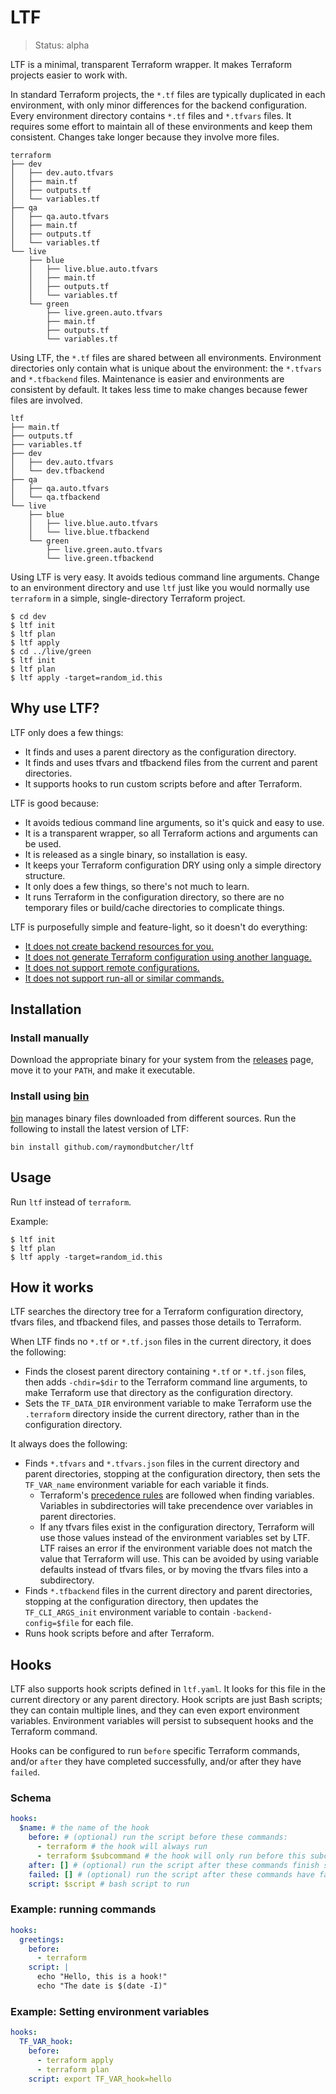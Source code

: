 # LTF

> Status: alpha

LTF is a minimal, transparent Terraform wrapper. It makes Terraform projects easier to work with.

In standard Terraform projects, the `*.tf` files are typically duplicated in each environment, with only minor differences for the backend configuration. Every environment directory contains `*.tf` files and `*.tfvars` files. It requires some effort to maintain all of these environments and keep them consistent. Changes take longer because they involve more files.

```
terraform
├── dev
│   ├── dev.auto.tfvars
│   ├── main.tf
│   ├── outputs.tf
│   └── variables.tf
├── qa
│   ├── qa.auto.tfvars
│   ├── main.tf
│   ├── outputs.tf
│   └── variables.tf
└── live
    ├── blue
    │   ├── live.blue.auto.tfvars
    │   ├── main.tf
    │   ├── outputs.tf
    │   └── variables.tf
    └── green
        ├── live.green.auto.tfvars
        ├── main.tf
        ├── outputs.tf
        └── variables.tf
```

Using LTF, the `*.tf` files are shared between all environments. Environment directories only contain what is unique about the environment: the `*.tfvars` and `*.tfbackend` files. Maintenance is easier and environments are consistent by default. It takes less time to make changes because fewer files are involved.

```
ltf
├── main.tf
├── outputs.tf
├── variables.tf
├── dev
│   ├── dev.auto.tfvars
│   └── dev.tfbackend
├── qa
│   ├── qa.auto.tfvars
│   └── qa.tfbackend
└── live
    ├── blue
    │   ├── live.blue.auto.tfvars
    │   └── live.blue.tfbackend
    └── green
        ├── live.green.auto.tfvars
        └── live.green.tfbackend
```

Using LTF is very easy. It avoids tedious command line arguments. Change to an environment directory and use `ltf` just like you would normally use `terraform` in a simple, single-directory Terraform project.

```
$ cd dev
$ ltf init
$ ltf plan
$ ltf apply
$ cd ../live/green
$ ltf init
$ ltf plan
$ ltf apply -target=random_id.this
```

## Why use LTF?

LTF only does a few things:

* It finds and uses a parent directory as the configuration directory.
* It finds and uses tfvars and tfbackend files from the current and parent directories.
* It supports hooks to run custom scripts before and after Terraform.

LTF is good because:

* It avoids tedious command line arguments, so it's quick and easy to use.
* It is a transparent wrapper, so all Terraform actions and arguments can be used.
* It is released as a single binary, so installation is easy.
* It keeps your Terraform configuration DRY using only a simple directory structure.
* It only does a few things, so there's not much to learn.
* It runs Terraform in the configuration directory, so there are no temporary files or build/cache directories to complicate things.

LTF is purposefully simple and feature-light, so it doesn't do everything:

* [It does not create backend resources for you.](https://github.com/raymondbutcher/ltf/discussions/21)
* [It does not generate Terraform configuration using another language.](https://github.com/raymondbutcher/ltf/discussions/22)
* [It does not support remote configurations.](https://github.com/raymondbutcher/ltf/discussions/24)
* [It does not support run-all or similar commands.](https://github.com/raymondbutcher/ltf/discussions/26)

## Installation

### Install manually

Download the appropriate binary for your system from the [releases](https://github.com/raymondbutcher/ltf/releases) page, move it to your `PATH`, and make it executable.

### Install using [bin](https://github.com/marcosnils/bin)

[bin](https://github.com/marcosnils/bin) manages binary files downloaded from different sources. Run the following to install the latest version of LTF:

```
bin install github.com/raymondbutcher/ltf
```

## Usage

Run `ltf` instead of `terraform`.

Example:

```
$ ltf init
$ ltf plan
$ ltf apply -target=random_id.this
```

## How it works

LTF searches the directory tree for a Terraform configuration directory, tfvars files, and tfbackend files, and passes those details to Terraform.

When LTF finds no `*.tf` or `*.tf.json` files in the current directory, it does the following:

* Finds the closest parent directory containing `*.tf` or `*.tf.json` files, then adds `-chdir=$dir` to the Terraform command line arguments, to make Terraform use that directory as the configuration directory.
* Sets the `TF_DATA_DIR` environment variable to make Terraform use the `.terraform` directory inside the current directory, rather than in the configuration directory.

It always does the following:

* Finds `*.tfvars` and `*.tfvars.json` files in the current directory and parent directories, stopping at the configuration directory, then sets the `TF_VAR_name` environment variable for each variable it finds.
  * Terraform's [precedence rules](https://www.terraform.io/language/values/variables#variable-definition-precedence) are followed when finding variables. Variables in subdirectories will take precendence over variables in parent directories.
  * If any tfvars files exist in the configuration directory, Terraform will use those values instead of the environment variables set by LTF. LTF raises an error if the environment variable does not match the value that Terraform will use. This can be avoided by using variable defaults instead of tfvars files, or by moving the tfvars files into a subdirectory.
* Finds `*.tfbackend` files in the current directory and parent directories, stopping at the configuration directory, then updates the `TF_CLI_ARGS_init` environment variable to contain `-backend-config=$file` for each file.
* Runs hook scripts before and after Terraform.

## Hooks

LTF also supports hook scripts defined in `ltf.yaml`. It looks for this file in the current directory or any parent directory. Hook scripts are just Bash scripts; they can contain multiple lines, and they can even export environment variables. Environment variables will persist to subsequent hooks and the Terraform command.

Hooks can be configured to run `before` specific Terraform commands, and/or `after` they have completed successfully, and/or after they have `failed`.

### Schema

```yaml
hooks:
  $name: # the name of the hook
    before: # (optional) run the script before these commands:
      - terraform # the hook will always run
      - terraform $subcommand # the hook will only run before this subcommand
    after: [] # (optional) run the script after these commands finish successfully
    failed: [] # (optional) run the script after these commands have failed
    script: $script # bash script to run
```

### Example: running commands

```yaml
hooks:
  greetings:
    before:
      - terraform
    script: |
      echo "Hello, this is a hook!"
      echo "The date is $(date -I)"
```

### Example: Setting environment variables

```yaml
hooks:
  TF_VAR_hook:
    before:
      - terraform apply
      - terraform plan
    script: export TF_VAR_hook=hello
```
